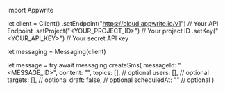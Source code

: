 import Appwrite

let client = Client()
    .setEndpoint("https://cloud.appwrite.io/v1") // Your API Endpoint
    .setProject("<YOUR_PROJECT_ID>") // Your project ID
    .setKey("<YOUR_API_KEY>") // Your secret API key

let messaging = Messaging(client)

let message = try await messaging.createSms(
    messageId: "<MESSAGE_ID>",
    content: "<CONTENT>",
    topics: [], // optional
    users: [], // optional
    targets: [], // optional
    draft: false, // optional
    scheduledAt: "" // optional
)

